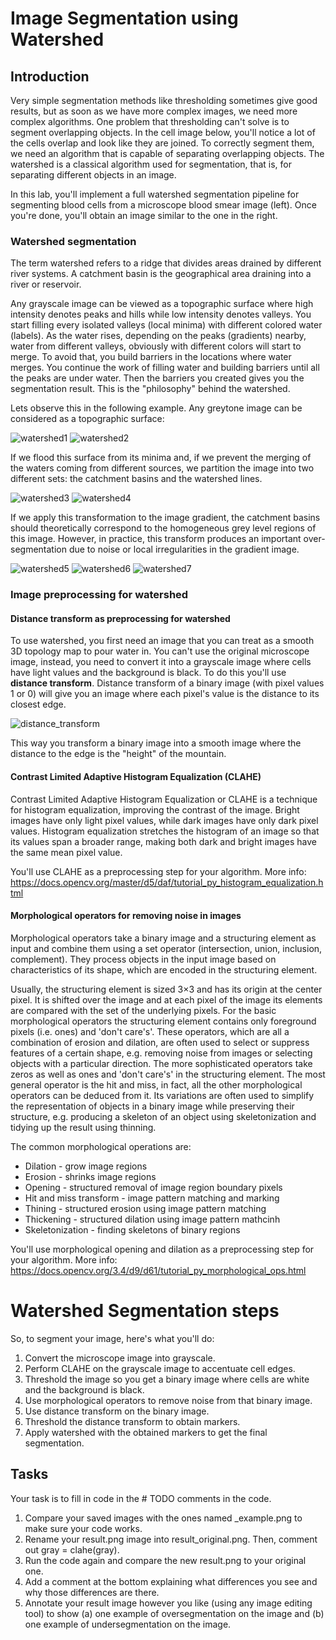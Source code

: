 # Image Segmentation using Watershed

## Introduction

Very simple segmentation methods like thresholding sometimes give good results, but as soon as we have more complex images, we need more complex algorithms. One problem that thresholding can't solve is to segment overlapping objects. In the cell image below, you'll notice a lot of the cells overlap and look like they are joined. To correctly segment them, we need an algorithm that is capable of separating overlapping objects. The watershed is a classical algorithm used for segmentation, that is, for separating different objects in an image. 

In this lab, you'll implement a full watershed segmentation pipeline for segmenting blood cells from a microscope blood smear image (left).
Once you're done, you'll obtain an image similar to the one in the right.

### Watershed segmentation

The term watershed refers to a ridge that divides areas drained by different river systems. A catchment basin is the geographical area draining into a river or reservoir.

Any grayscale image can be viewed as a topographic surface where high intensity denotes peaks and hills while low intensity denotes valleys. You start filling every isolated valleys (local minima) with different colored water (labels). As the water rises, depending on the peaks (gradients) nearby, water from different valleys, obviously with different colors will start to merge. To avoid that, you build barriers in the locations where water merges. You continue the work of filling water and building barriers until all the peaks are under water. Then the barriers you created gives you the segmentation result. This is the "philosophy" behind the watershed. 

Lets observe this in the following example. Any greytone image can be considered as a topographic surface:


![watershed1](https://people.cmm.minesparis.psl.eu/users/beucher/ima1.gif)
![watershed2](https://people.cmm.minesparis.psl.eu/users/beucher/ima2.gif)

If we flood this surface from its minima and, if we prevent the merging of the waters coming from different sources, we partition the image into two different sets: the catchment basins and the watershed lines.

![watershed3](https://people.cmm.minesparis.psl.eu/users/beucher/lpe1.gif)
![watershed4](https://people.cmm.minesparis.psl.eu/users/beucher/ima3.gif)

If we apply this transformation to the image gradient, the catchment basins should theoretically correspond to the homogeneous grey level regions of this image. However, in practice, this transform produces an important over-segmentation due to noise or local irregularities in the gradient image.

![watershed5](https://people.cmm.minesparis.psl.eu/users/beucher/ima6.gif)
![watershed6](https://people.cmm.minesparis.psl.eu/users/beucher/ima7.gif)
![watershed7](https://people.cmm.minesparis.psl.eu/users/beucher/ima7b.gif)

### Image preprocessing for watershed

#### Distance transform as preprocessing for watershed

To use watershed, you first need an image that you can treat as a smooth 3D topology map to pour water in. You can't use the original microscope image, instead, you need to convert it into a grayscale image where cells have light values and the background is black. To do this you'll use **distance transform**. Distance transform of a binary image (with pixel values 1 or 0) will give you an image where each pixel's value is the distance to its closest edge.


![distance_transform](https://gitlab.com/habijaaan/osirv_20_21/-/raw/master/lab6/distance_transform.jpg)


This way you transform a binary image into a smooth image where the distance to the edge is the "height" of the mountain.

#### Contrast Limited Adaptive Histogram Equalization (CLAHE)

Contrast Limited Adaptive Histogram Equalization or CLAHE is a technique for histogram equalization, improving the contrast of the image. Bright images have only light pixel values, while dark images have only dark pixel values. Histogram equalization stretches the histogram of an image so that its values span a broader range, making both dark and bright images have the same mean pixel value.

You'll use CLAHE as a preprocessing step for your algorithm. More info: https://docs.opencv.org/master/d5/daf/tutorial_py_histogram_equalization.html

#### Morphological operators for removing noise in images

Morphological operators take a binary image and a structuring element as input and combine them using a set operator (intersection, union, inclusion, complement). They process objects in the input image based on characteristics of its shape, which are encoded in the structuring element. 

Usually, the structuring element is sized 3×3 and has its origin at the center pixel. It is shifted over the image and at each pixel of the image its elements are compared with the set of the underlying pixels. For the basic morphological operators the structuring element contains only foreground pixels (i.e. ones) and 'don't care's'. These operators, which are all a combination of erosion and dilation, are often used to select or suppress features of a certain shape, e.g. removing noise from images or selecting objects with a particular direction.
The more sophisticated operators take zeros as well as ones and 'don't care's' in the structuring element. The most general operator is the hit and miss, in fact, all the other morphological operators can be deduced from it. Its variations are often used to simplify the representation of objects in a binary image while preserving their structure, e.g. producing a skeleton of an object using skeletonization and tidying up the result using thinning.

The common morphological operations are:

*  Dilation - grow image regions
*  Erosion - shrinks image regions
*  Opening - structured removal of image region boundary pixels
*  Hit and miss transform - image pattern matching and marking
*  Thining - structured erosion using image pattern matching
*  Thickening - structured dilation using image pattern mathcinh
*  Skeletonization - finding skeletons of binary regions 

You'll use morphological opening and dilation as a preprocessing step for your algorithm. 
More info: https://docs.opencv.org/3.4/d9/d61/tutorial_py_morphological_ops.html

# Watershed Segmentation steps 

So, to segment your image, here's what you'll do:

1. Convert the microscope image into grayscale.
2. Perform CLAHE on the grayscale image to accentuate cell edges.
3. Threshold the image so you get a binary image where cells are white and the background is black.
4. Use morphological operators to remove noise from that binary image.
5. Use distance transform on the binary image.
6. Threshold the distance transform to obtain markers.
7. Apply watershed with the obtained markers to get the final segmentation.

## Tasks 

Your task is to fill in code in the # TODO comments in the code. 

1. Compare your saved images with the ones named <image>_example.png to make sure your code works.
2. Rename your result.png image into result_original.png. Then, comment out gray = clahe(gray). 
3. Run the code again and compare the new result.png to your original one. 
4. Add a comment at the bottom explaining what differences you see and why those differences are there.
5. Annotate your result image however you like (using any image editing tool) to show (a) one example of oversegmentation on the image and (b) one example of undersegmentation on the image.
